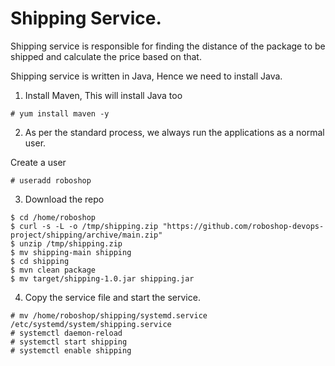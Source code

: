 # Shipping Service.

Shipping service is responsible for finding the distance of the package to be shipped and calculate the price based on that. 

Shipping service is written in Java, Hence we need to install Java.

1. Install Maven, This will install Java too 

```
# yum install maven -y
```

2. As per the standard process, we always run the applications as a normal user.

Create a user 

```
# useradd roboshop
```

3. Download the repo 

```
$ cd /home/roboshop
$ curl -s -L -o /tmp/shipping.zip "https://github.com/roboshop-devops-project/shipping/archive/main.zip"
$ unzip /tmp/shipping.zip
$ mv shipping-main shipping
$ cd shipping
$ mvn clean package 
$ mv target/shipping-1.0.jar shipping.jar 
```


4. Copy the service file and start the service.

```
# mv /home/roboshop/shipping/systemd.service /etc/systemd/system/shipping.service
# systemctl daemon-reload
# systemctl start shipping 
# systemctl enable shipping
```

